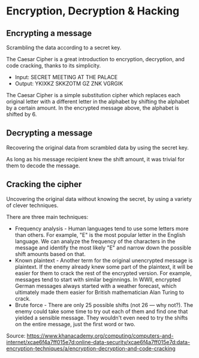 # Encryption, Decryption & Hacking

## Encrypting a message

Scrambling the data according to a secret key.

The Caesar Cipher is a great introduction to encryption, decryption, and code cracking, thanks to its simplicity.

* Input: SECRET MEETING AT THE PALACE
* Output: YKIXKZ SKKZOTM GZ ZNK VGRGIK

The Caesar Cipher is a simple substitution cipher which replaces each original letter with a different letter in the alphabet by shifting the alphabet by a certain amount. In the encrypted message above, the alphabet is shifted by 6.

## Decrypting a message

Recovering the original data from scrambled data by using the secret key.

As long as his message recipient knew the shift amount, it was trivial for them to decode the message.

## Cracking the cipher

Uncovering the original data without knowing the secret, by using a variety of clever techniques.

There are three main techniques:

* Frequency analysis - Human languages tend to use some letters more than others. For example, "E" is the most popular letter in the English language. We can analyze the frequency of the characters in the message and identify the most likely "E" and narrow down the possible shift amounts based on that.
* Known plaintext - Another term for the original unencrypted message is plaintext. If the enemy already knew some part of the plaintext, it will be easier for them to crack the rest of the encrypted version.
For example, messages tend to start with similar beginnings. In WWII, encrypted German messages always started with a weather forecast, which ultimately made them easier for British mathematician Alan Turing to crack.
* Brute force - There are only 25 possible shifts (not 26 — why not?). The enemy could take some time to try out each of them and find one that yielded a sensible message. They wouldn't even need to try the shifts on the entire message, just the first word or two.

Source: <https://www.khanacademy.org/computing/computers-and-internet/xcae6f4a7ff015e7d:online-data-security/xcae6f4a7ff015e7d:data-encryption-techniques/a/encryption-decryption-and-code-cracking>
